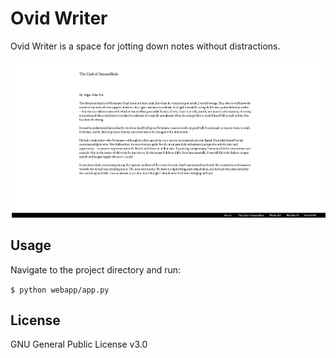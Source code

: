 # Ovid Writer

Ovid Writer is a space for jotting down notes without distractions.

![Screenshot](OvidWriter.png "OW Screenshot")

## Usage

Navigate to the project directory and run:

`$ python webapp/app.py`

## License

GNU General Public License v3.0